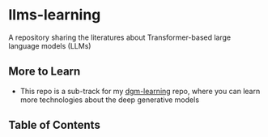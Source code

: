 # llms-learning

A repository sharing the literatures about Transformer-based large language models (LLMs)



## More to Learn

* This repo is a sub-track for my [dgm-learning](https://github.com/Strivin0311/dgm-learning) repo, where you can learn more technologies about the deep generative models


## Table of Contents



